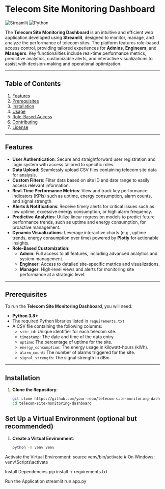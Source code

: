 # Telecom Site Monitoring Dashboard

![Streamlit](https://img.shields.io/badge/Streamlit-FF4B4B?style=for-the-badge&logo=streamlit&logoColor=white)
![Python](https://img.shields.io/badge/Python-3776AB?style=for-the-badge&logo=python&logoColor=white)

The **Telecom Site Monitoring Dashboard** is an intuitive and efficient web application developed using **Streamlit**, designed to monitor, manage, and analyze the performance of telecom sites. The platform features role-based access control, providing tailored experiences for **Admins**, **Engineers**, and **Managers**. Key functionalities include real-time performance metrics, predictive analytics, customizable alerts, and interactive visualizations to assist with decision-making and operational optimization.

---

## Table of Contents

1. [Features](#features)
2. [Prerequisites](#prerequisites)
3. [Installation](#installation)
4. [Usage](#usage)
5. [Role-Based Access](#role-based-access)
6. [Contributing](#contributing)
7. [License](#license)

---

## Features

- **User Authentication**: Secure and straightforward user registration and login system with access tailored to specific roles.
- **Data Upload**: Seamlessly upload CSV files containing telecom site data for analysis.
- **Custom Filters**: Filter data based on site ID and date range to easily access relevant information.
- **Real-Time Performance Metrics**: View and track key performance indicators (KPIs) such as uptime, energy consumption, alarm counts, and signal strength.
- **Alerts & Notifications**: Receive timely alerts for critical issues such as low uptime, excessive energy consumption, or high alarm frequency.
- **Predictive Analytics**: Utilize linear regression models to predict future performance trends, such as uptime and energy consumption, for proactive management.
- **Dynamic Visualizations**: Leverage interactive charts (e.g., uptime trends, energy consumption over time) powered by **Plotly** for actionable insights.
- **Role-Based Customization**:
  - **Admin**: Full access to all features, including advanced analytics and system management.
  - **Engineer**: Access to detailed site-specific metrics and visualizations.
  - **Manager**: High-level views and alerts for monitoring site performance at a strategic level.

---

## Prerequisites

To run the **Telecom Site Monitoring Dashboard**, you will need:

- **Python 3.8+**
- The required Python libraries listed in `requirements.txt`
- A CSV file containing the following columns:
  - `site_id`: Unique identifier for each telecom site.
  - `timestamp`: The date and time of the data entry.
  - `uptime`: The percentage of uptime for the site.
  - `energy_consumption`: The energy usage in kilowatt-hours (kWh).
  - `alarm_count`: The number of alarms triggered for the site.
  - `signal_strength`: The signal strength in dBm.

---

## Installation

1. **Clone the Repository**:
   ```bash
   git clone https://github.com/your-repo/telecom-site-monitoring-dashboard.git
   cd telecom-site-monitoring-dashboard


## Set Up a Virtual Environment (optional but recommended)

1. **Create a Virtual Environment**:
   ```bash
   python -m venv venv
   
Activate the Virtual Environment:
source venv/bin/activate  # On Windows: venv\Scripts\activate

Install Dependencies
pip install -r requirements.txt

Run the Application
streamlit run app.py


